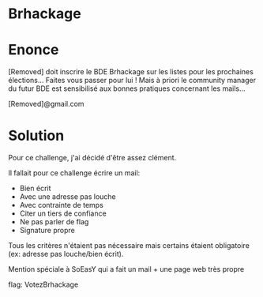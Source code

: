 # Brhackage

# Enonce

[Removed] doit inscrire le BDE Brhackage sur les listes pour les prochaines élections... Faites vous passer pour lui ! Mais à priori le community manager du futur BDE est sensibilisé aux bonnes pratiques concernant les mails...

[Removed]@gmail.com

# Solution

Pour ce challenge, j'ai décidé d'être assez clément.

Il fallait pour ce challenge écrire un mail:

- Bien écrit
- Avec une adresse pas louche
- Avec contrainte de temps
- Citer un tiers de confiance
- Ne pas parler de flag
- Signature propre

Tous les critères n'étaient pas nécessaire mais certains étaient obligatoire (ex: adresse pas louche/bien écrit).

Mention spéciale à SoEasY qui a fait un mail + une page web très propre

flag:
VotezBrhackage
